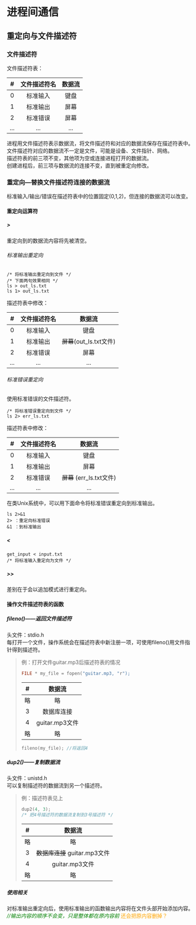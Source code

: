 # 进程间通信
## 重定向与文件描述符
### 文件描述符
文件描述符表：  

|  #  | 文件描述符名 | 数据流 |
| :-: | :---------: | :---: |
|  0  |   标准输入   |  键盘  |
|  1  |   标准输出   |  屏幕  |
|  2  |   标准错误   |  屏幕  |
| ... |     ...     |  ...  |

进程用文件描述符表示数据流，将文件描述符和对应的数据流保存在描述符表中。  
文件描述符对应的数据流不一定是文件，可能是设备、文件指针、网络。  
描述符表的前三项不变，其他项为空或连接进程打开的数据流。  
创建进程后，前三项与数据流的连接不变，直到被重定向修改。  

### 重定向—替换文件描述符连接的数据流
标准输入/输出/错误在描述符表中的位置固定(0,1,2)，但连接的数据流可以改变。  

#### 重定向运算符
##### >
重定向到的数据流内容将先被清空。  

###### 标准输出重定向
```
/* 将标准输出重定向到文件 */
/* 下面两句效果相同 */
ls > out_ls.txt
ls 1> out_ls.txt
```
描述符表中修改：  

|  #  | 文件描述符名 |          数据流          |
| :-: | :---------: | :---------------------: |
|  0  |   标准输入   |           键盘           |
|  1  |   标准输出   | ~~屏幕~~(out_ls.txt文件) |
|  2  |   标准错误   |           屏幕           |
| ... |     ...     |           ...           |

###### 标准错误重定向
使用标准错误的文件描述符。  
```
/* 将标准错误重定向到文件 */
ls 2> err_ls.txt
```

描述符表中修改：  

|  #  | 文件描述符名 | 数据流 |
| :-: | :---------: | :---: |
|  0  |   标准输入   |  键盘  |
|  1  |   标准输出   |  屏幕  |
|  2  |   标准错误   |  ~~屏幕~~ (err_ls.txt文件)  |
| ... |     ...     |  ...  |

在类Unix系统中，可以用下面命令将标准错误重定向到标准输出。  
```
ls 2>&1
2> ：重定向标准错误
&1 ：到标准输出
```
##### <
```
get_input < input.txt
/* 将标准输入重定向为文件 */
```

##### >>
差别在于会以追加模式进行重定向。  

#### 操作文件描述符表的函数
##### fileno()——返回文件描述符
头文件：stdio.h  
每打开一个文件，操作系统会在描述符表中新注册一项，可使用fileno()用文件指针得到描述符。  
>例：打开文件guitar.mp3后描述符表的情况
>```c
>FILE * my_file = fopen("guitar.mp3, "r");
>```
>|  #  |     数据流     |
>| :-: | :------------: |
>| 略  |       略       |
>|  3  |   数据库连接    |
>|  4  | guitar.mp3文件 |
>| 略  |       略       |
>```c
>fileno(my_file); //将返回4
>```

##### dup2()——复制数据流
头文件：unistd.h  
可以复制描述符的数据流到另一个描述符。  
>例：描述符表见上
>```c
>dup2(4, 3);
>/* 把4号描述符的数据流复制到3号描述符 */
>```
>|  #  |            数据流            |
>| :-: | :-------------------------: |
>| 略  |              略              |
>|  3  | ~~数据库连接~~ guitar.mp3文件 |
>|  4  |        guitar.mp3文件        |
>| 略  |              略              |

##### 使用相关
对标准输出重定向后，使用标准输出的函数输出内容将在文件头部开始添加内容。  
<font color='green'>*//输出内容的顺序不会变，只是整体都在原内容前*</font>
<font color='orange'>还会把原内容删掉？</font>




